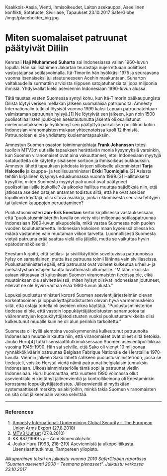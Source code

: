 Kaakkois-Aasia, Vienti, Ihmisoikeudet, Laiton asekauppa, Aseellinen konflikti, Sotatuote, Siviiliase, Tapaukset
23.10.2017
SaferGlobe
/imgs/placeholder_big.jpg


# Miten suomalaiset patruunat päätyivät Diliin

Kenraali **Haji Muhammed Suharto** sai Indonesiassa vallan 1960-luvun lopulla. Hän sai lisänimen Jakartan teurastaja nujerrettuaan poliittiset vastustajansa sotilasvoimalla. Itä-Timoriin hän hyökkäsi 1975 ja seuraavana vuonna itsenäiseksi julistautuneeseen Acehin maakuntaan. Suharton valtakaudella surmattiin arvioista riippuen satojatuhansia tai jopa miljoonia ihmisiä. Yhdysvallat kielsi aseviennin Indonesiaan 1990-luvun alussa.

Tätä taustaa vasten Suomessa syntyi kohu, kun Itä-Timorin pääkaupungista Dilistä löytyi verisen mellakan jälkeen suomalaisia patruunoita. Amnesty Internationalin tutkijat löysivät vuonna 1999 kaksi Lapuan patruunatehtaan valmistaman patruunan hylsyä.[1] Ne löytyivät sen jälkeen, kun noin 1500 puolisotilaallisten joukkojen aseistautunutta jäsentä oli osallistunut mielenosoitukseen ja hyökännyt sen päätyttyä paikallisen poliitikon kotiin. Indonesian viranomaisten mukaan yhteenotoissa kuoli 12 ihmistä. Patruunoiden ei ole yhdistetty kuolemantapauksiin.

Amnestyn Suomen osaston toiminnanjohtaja **Frank Johansson** totesi tuolloin MTV3:n uutisille tapauksen herättävän monia kysymyksiä varsinkin, kun Suomen viranomaiset ovat aina vakuuttaneet, ettei Indonesiaan myytyjä sotatuotteita ole käytetty sisäiseen sortoon ja ihmisoikeusloukkauksiin. Amnesty lähetti tapauksen johdosta kirjeen silloiselle ulkoministeri **Tarja Haloselle** ja kauppa- ja teollisuusministeri **Erkki Tuomiojalle**.[2] Asiasta tehtiin kirjallinen kysymys eduskunnassa vuonna 1999.[3] Hallitukselta kysyttiin, miten Suomesta myydyt patruunat ovat päätyneet puolisotilaallisille joukoille? Ja aikooko hallitus muuttaa säädöksiä niin, että jatkossa aseiden ostajan antaman todistus siitä, että he ovat aseiden lopullinen käyttäjä, olisi sitova asiakirja, jonka rikkomisesta seuraisi tehtyjen tai tulevien kauppojen peruuttaminen?

Puolustusministeri **Jan-Erik Enestam** kertoi kirjallisessa vastauksessaan, että ”puolustusministeriön luvalla on viety viisi miljoonaa sotilaspatruunaa Indonesiaan 1980-luvun alkupuolella, mikä vastaa Suomessa noin puolen vuoden koulutustarvetta. Indonesian kokoisen maan kyseessä ollessa ko. määrä vastannee vain muutaman viikon tarvetta. Luonnollisesti Suomesta vietyä patruuna erää saattaa vielä olla jäljellä, mutta se vaikuttaa hyvin epätodennäköiseltä.” 

Enestam kirjoitti, että sotilas- ja siviilikäyttöön soveltuvissa patruunoissa hylsy on samanlainen, mutta itse patruuna toimii lähinnä vain siviiliaseissa. Puolustusministeri epäili, että patruunat ovat voineet kulkeutua urheilu- ja metsästysharrastajien kautta luvattomasti ulkomaille. ”Mitään rikollista asiaan viittaavaa ei kuitenkaan Suomen viranomaisten tiedossa ole, eikä muutoinkaan ole selvitettävissä, miten hylsyt olisivat Indonesiaan joutuneet, elleivät ne ole hyvin vanhaa erää 1980-luvun alusta.” 

Lopuksi puolustusministeri korosti Suomen asevientijärjestelmän olevan korkeatasoinen ja loppukäyttäjätodistusten olevan hyvä varmennuskeino siitä, että ostaja todella oli aseiden oikea käyttäjä. ”Puolustusministeriön tiedossa ei ole, että vastoin loppukäyttäjätodistusten sanamuotoa tai väärennettyjen loppukäyttäjätodistusten vuoksi puolustustarvikkeita olisi kulkeutunut muualle kuin ne oli alun perinkin tarkoitettu.” 

Suomesta oli kyllä aiempina vuosikymmeninä kulkeutunut patruunoita Indonesiaan muutakin kautta niin, että viranomaiset ovat olleet siitä tietoisia. Jouko Huru[4] tutki lisensiaattitutkimuksessaan Suomen asevientipolitiikkaa vuosina 1945–1990. Hän sai selville, että Sako oli vienyt 10 miljoonaa rynnäkkökiväärin patruunaa Belgiaan Fabrique Nationale de Herstalille 1970-luvulla. Viennin jälkeen Sako lähetti sähkeen puolustusministeriöön, jossa se tiedusteli, voisiko Herstal viedä nämä patruunat belgialaisin tunnuksin Indonesiaan. Ulkoasiainministeriölle tämä sopi ja patruunat vietiin Indonesiaan. Huru huomauttaa, että vuoteen 1990 voimassa ollut asevientilaki ei kieltänyt jälleenvientiä ja kontrollikeinona oli Enestaminkin korostama loppukäyttäjätodistus. Jälleenvientiä ei myöskään systemaattisesti merkitty asiakirjoihin, minkä takia Suomen viranomaisten on sitä ollut jälkeenpäin vaikea selvittää.

***

### References

1. [Amnesty International: Undermining Global Security – The European Union Arms Export](http://www.amnesty.org/en/library/asset/ACT30/003/2004/en/38bbb396-d617-11dd-bb24-1fb85fe8fa05/act300032004en.html) (27.8.2010)
2. [MTV3 Uutiset](http://www.mtv3.fi/uutiset/arkisto.shtml/arkistot/kotimaa/1999/07/432) (27.8.2010)
3. KK 887/1999 vp – Anni Sinnemäki/vihr.
4. Jouko Huru (1993, 218–219) Aseviennistä ja ulkopolitiikasta. Lisensiaattitutkimus, Tampereen yliopisto.

*Alkuperäinen teksti on julkaistu vuonna 2010 SaferGloben raportissa "Suomen asevienti 2008 – Teemana pienaseet".
Julkaistu verkossa 23.10.2017*